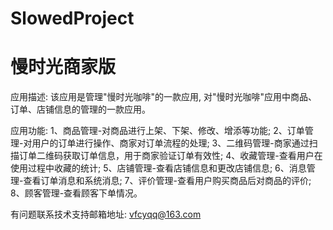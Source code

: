 # SlowedProject
# 慢时光商家版

应用描述: 该应用是管理"慢时光咖啡"的一款应用, 对"慢时光咖啡"应用中商品、订单、店铺信息的管理的一款应用。

应用功能: 
      1、商品管理-对商品进行上架、下架、修改、增添等功能; 
      2、订单管理-对用户的订单进行操作、商家对订单流程的处理; 
      3、二维码管理-商家通过扫描订单二维码获取订单信息，用于商家验证订单有效性; 
      4、收藏管理-查看用户在使用过程中收藏的统计; 
      5、店铺管理-查看店铺信息和更改店铺信息; 
      6、消息管理-查看订单消息和系统消息; 
      7、评价管理-查看用户购买商品后对商品的评价; 
      8、顾客管理-查看顾客下单情况。

有问题联系技术支持邮箱地址: vfcyqq@163.com
